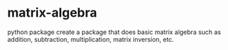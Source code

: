 # matrix-algebra
python package create a package that does basic matrix algebra such as addition, subtraction, multiplication, matrix inversion, etc.
